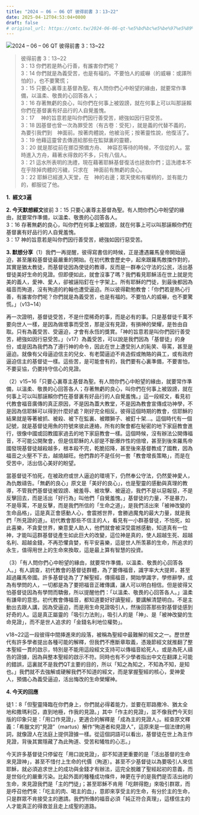 ```yaml
---
title: "2024 – 06 – 06 QT 彼得前書 3：13~22"
date: 2025-04-12T04:53:04+0800
draft: false
# original_url: https://cmtc.tw/2024-06-06-qt-%e5%bd%bc%e5%be%97%e5%89%8d%e6%9b%b8-3%ef%bc%9a1322
---
```


![2024 – 06 – 06 QT 彼得前書 3：13~22](/images/qt.jpg  "2024 – 06 – 06 QT 彼得前書 3：13~22")

> 彼得前書 3：13~22  
> 3：13 你們若是熱心行善，有誰害你們呢？  
> 3：14 你們就是為義受苦，也是有福的。不要怕人的威嚇（的威嚇：或譯所怕的），也不要驚慌；  
> 3：15 只要心裏尊主基督為聖。有人問你們心中盼望的緣由，就要常作準備，以溫柔、敬畏的心回答各人；  
> 3：16 存著無虧的良心，叫你們在何事上被毀謗，就在何事上可以叫那誣賴你們在基督裏有好品行的人自覺羞愧。  
> 3：17 　神的旨意若是叫你們因行善受苦，總強如因行惡受苦。  
> 3：18 因基督也曾一次為罪受苦（有古卷：受死），就是義的代替不義的，為要引我們到　神面前。按著肉體說，他被治死；按著靈性說，他復活了。  
> 3：19 他藉這靈曾去傳道給那些在監獄裏的靈聽，  
> 3：20 就是那從前在挪亞預備方舟、　神容忍等待的時候，不信從的人。當時進入方舟，藉著水得救的不多，只有八個人。  
> 3：21 這水所表明的洗禮，現在藉著耶穌基督復活也拯救你們；這洗禮本不在乎除掉肉體的污穢，只求在　神面前有無虧的良心。  
> 3：22 耶穌已經進入天堂，在　神的右邊；眾天使和有權柄的，並有能力的，都服從了他。

**1.  經文3遍**

**2. 今天默想經文**彼前 3：15 只要心裏尊主基督為聖。有人問你們心中盼望的緣由，就要常作準備，以溫柔、敬畏的心回答各人。  
3：16 存著無虧的良心，叫你們在何事上被毀謗，就在何事上可以叫那誣賴你們在基督裏有好品行的人自覺羞愧。  
3：17 神的旨意若是叫你們因行善受苦，總強如因行惡受苦。

**3. 默想分享**（1）我們一再提醒，彼得寫書信的時候，正是遭遇羅馬皇帝開始逼迫，甚至屠殺基督徒最嚴重的開始。在初代教會歷史中，起來跟羅馬敵擋作對的，其實是猶太教徒，而基督徒因為使徒的教導，反而是一群奉公守法的公民，活出基督徒美好生命的見證。但即便如此，就會沒事了嗎？我們看見耶穌活在世上就是完美的義人，愛神、愛人，卻被誣陷釘在十字架上。所有耶穌的門徒，到最後都因為福音而殉道，沒有殉道的約翰也遭受逼迫。所以彼得勸勉教會：「你們若是熱心行善，有誰害你們呢？你們就是為義受苦，也是有福的。不要怕人的威嚇，也不要驚慌。」（v13~14）

再一次證明，基督徒受苦，不是什麼稀奇的事，而是必有的事。只是基督徒千萬不要向世人一樣，是因為做壞事而受苦，那是沒有見證，有損神的榮耀，是咎由自取。只有為義受苦、受逼迫，才會有永恆的獎賞。「神的旨意若是叫你們因行善受苦，總強如因行惡受苦。」（v17）為義受苦，可以說是我們因為「基督徒」的身份，或是因為我們為了遵行神的命令，因此在世上遭受別人的恥笑、辱罵，甚至是逼迫。就像有父母逼迫信主的兒女、有老闆逼迫不肯造假或賄賂的員工，或有政府逼迫信主的基督徒一樣。這些苦，是可能會有的，我們要有心裏準備，不要害怕，不要妥協，仍要持守信心的見證。

（2）v15~16「只要心裏尊主基督為聖。有人問你們心中盼望的緣由，就要常作準備，以溫柔、敬畏的心回答各人；存著無虧的良心，叫你們在何事上被毀謗，就在何事上可以叫那誣賴你們在基督裏有好品行的人自覺羞愧。」這一段經文，看見初代教會福音廣傳的真正原因，不是因為蓋大教堂，不是因為教會宣傳成功神學，不是因為信耶穌可以得到什麼好處？剛好完全相反。彼得這個時期的教會，信耶穌的結果就是等著被抓、被殺、被下在監裏、被餵獅子、被釘十架…。這個時代有一個記號，就是基督徒用魚的符號來彼此連絡，所有的聚會都在秘密的地下家庭教會進行，很像中國或回教國家過去的地下家庭教會一樣。這個時候，沒有辦法公開傳福音，不可能公開聚會，但是信耶穌的人卻是不斷爆炸性的倍增，甚至到後來羅馬帝國發現基督徒越殺越多，根本殺不完，乾脆招降，甚至後來基督教成了國教，因為福音之火壓不下去，越燒越旺。他們靠的不是任何一套「教會增長策略」，而是在受苦中，活出信心美好的盼望。

當基督徒不怕死，在被政府或世人逼迫的環境下，仍然奉公守法，仍然愛神愛人，為仇敵禱告。「無虧的良心」原文是「美好的良心」，也是聖靈的感動與真理的教導，不管我們基督徒被毀謗、被羞辱、被攻擊、被逼迫，我們不是以惡報惡，不是反擊回去，而是活出「好行為」叫他們「自覺羞愧。」基督徒的力量，不是暴力，不是辱罵，不是反擊，而是我們所信的「生命之道」，是我們活出來「被神改變的生命品格」，這是真正會感動人心，會震撼世界，會勝過魔鬼的最大力量，就是我們「所見證的道」。初代教會那些不信主的人，看見有一小群基督徒，不怕死，如此喜樂，不貪愛世界，樂意愛人助人，他們就會被深受震撼感動，知道真有一位神，才能叫這群基督徒產生如此巨大的改變，這位神是真的，使人超越生死、超越名利、超越金錢，不再恐懼貪婪，有平安喜樂，這是世人所羡慕的生命，所追求的永生，值得用世上的生命來換取，這是最上算有智慧的投資。

（3）「有人問你們心中盼望的緣由，就要常作準備，以溫柔、敬畏的心回答各人。」有人調查，初代教會的基督徒群體，為了要傳福音，識字率大大提昇，甚至超過羅馬帝國。許多基督徒為了了解聖經，傳揚福音，開始學識字，學修辭學，成為有學問的人，一切都是為了要把福音正確傳講，讓人可以明白相信。但是彼得又怕基督徒因為有學問而驕傲，所以提醒他們：「以溫柔、敬畏的心回答各人。」溫柔有謙卑的意思。初代教會傳福音，都知道要好好讀聖經，要講解清楚明白。不是主動出去跟人講，因為受逼迫，而是用生命見證吸引人，然後回答那些對基督徒感到好奇的人。這是真正屬靈的「吸引力法則」，吸引人的是「神」、是「被神改變的生命見證」，而不是世人追求的「金錢名利地位權勢」。

v18~22這一段彼得中間挿進來的段落，被稱為聖經中最難解的經文之一。歷世歷代有許多學者提出各種可能的解釋，但我們不應斷章取義，憑幾節經文就推翻了整本聖經一貫的啟示，特別是不能用這段經文支持可以傳福音給死人，或是為死人禱告的證據，因為與整本聖經的啟示不符。同時也有不少學者指出中文在翻譯上可能的錯誤，這裏就不是我們QT主要的目的，所以「知之為知之，不知為不知，是知也。」我們就不去強解或硬解我們不知道的經文，而是掌握聖經的核心，愛神愛人，預備心為義受逼迫，活出悔改的生命榮耀神。

**4. 今天的回應**

徒1：8「但聖靈降臨在你們身上，你們就必得着能力，並要在耶路撒冷、猶太全地和撒瑪利亞，直到地極，作我的見證。」其中「作主的見證」，並不像我們今天刻版的印象只是：「用口作見證」，更適合的解釋是「成為主的見證人」。經查原文釋義：「希臘文的“見證”（martus）解作“殉道者和見證人”，這原來是一個法律的用詞，就像證人在法庭上提供證據一樣。從這個詞語可以看出，基督徒在世上為主作見證，背後其實隱藏了為此殉道、受苦和犧牲的心志。」

今天許多基督徒只停留在「用口說見證」，卻不知道更重要的是「活出基督的生命來見證神」，甚至不惜付上生命的代價（殉道）。甚至不少基督徒以為要吸引人來信耶穌，就必須追求世上的成功與金錢才有辦法，這完全脫離了聖經起初的意義，而是世俗化的嚴重污染。比起外面的種種成功條件，神更在乎的是我們是否活出祂的生命，來見證我們是「主的門徒」；甚至耶穌不肯用「吃餅得飽」來吸引群眾，而是呼召他們來：「吃主的肉、喝主的血」，意即來享受主的生命，有分於主的生命，只是群眾不肯接受主的邀請。我們所傳的福音必須「純正符合真理」，這樣信主的人才能真正的得救並且走上成聖的道路。